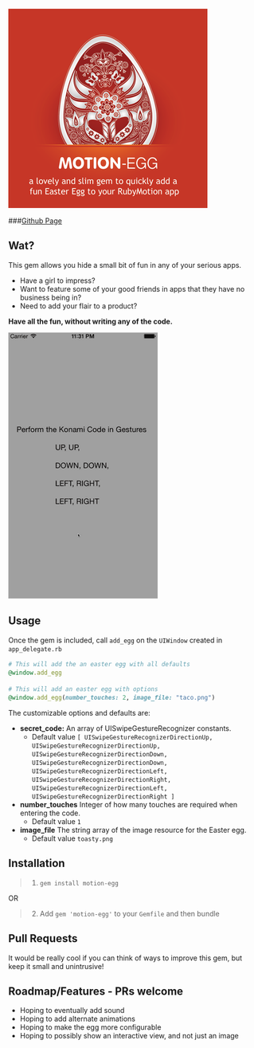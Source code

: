 ![motion-egg-explain](./_art/motion-egg-explain.png)

###[Github Page](http://gantman.github.io/motion-egg/)
## Wat?

This gem allows you hide a small bit of fun in any of your serious apps.  
* Have a girl to impress?  
* Want to feature some of your good friends in apps that they have no business being in?
* Need to add your flair to a product?
 
**Have all the fun, without writing any of the code.**

![screen-demo](./_art/motion-egg-screen.gif)

## Usage

Once the gem is included, call `add_egg` on the `UIWindow` created in `app_delegate.rb`

```ruby
# This will add the an easter egg with all defaults
@window.add_egg

# This will add an easter egg with options
@window.add_egg(number_touches: 2, image_file: "taco.png")
```

The customizable options and defaults are:
* **secret_code:** An array of UISwipeGestureRecognizer constants.  
    * Default value `[
    UISwipeGestureRecognizerDirectionUp, UISwipeGestureRecognizerDirectionUp, 
    UISwipeGestureRecognizerDirectionDown, UISwipeGestureRecognizerDirectionDown, 
    UISwipeGestureRecognizerDirectionLeft, UISwipeGestureRecognizerDirectionRight,
    UISwipeGestureRecognizerDirectionLeft, UISwipeGestureRecognizerDirectionRight
  ]`
* **number_touches** Integer of how many touches are required when entering the code. 
    * Default value `1`
* **image_file** The string array of the image resource for the Easter egg.
    * Default value `toasty.png`


## Installation

> 1. `gem install motion-egg`

OR

> 2. Add `gem 'motion-egg'` to your `Gemfile` and then bundle

## Pull Requests

It would be really cool if you can think of ways to improve this gem, but keep it small and unintrusive!

## Roadmap/Features - PRs welcome

* Hoping to eventually add sound 
* Hoping to add alternate animations
* Hoping to make the egg more configurable
* Hoping to possibly show an interactive view, and not just an image
